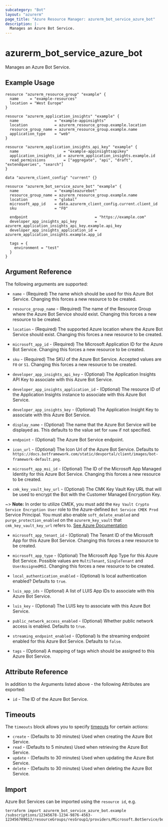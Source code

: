 ```yaml
---
subcategory: "Bot"
layout: "azurerm"
page_title: "Azure Resource Manager: azurerm_bot_service_azure_bot"
description: |-
  Manages an Azure Bot Service.
---
```


# azurerm_bot_service_azure_bot

Manages an Azure Bot Service.

## Example Usage

```hcl
resource "azurerm_resource_group" "example" {
  name     = "example-resources"
  location = "West Europe"
}

resource "azurerm_application_insights" "example" {
  name                = "example-appinsights"
  location            = azurerm_resource_group.example.location
  resource_group_name = azurerm_resource_group.example.name
  application_type    = "web"
}

resource "azurerm_application_insights_api_key" "example" {
  name                    = "example-appinsightsapikey"
  application_insights_id = azurerm_application_insights.example.id
  read_permissions        = ["aggregate", "api", "draft", "extendqueries", "search"]
}

data "azurerm_client_config" "current" {}

resource "azurerm_bot_service_azure_bot" "example" {
  name                = "exampleazurebot"
  resource_group_name = azurerm_resource_group.example.name
  location            = "global"
  microsoft_app_id    = data.azurerm_client_config.current.client_id
  sku                 = "F0"

  endpoint                              = "https://example.com"
  developer_app_insights_api_key        = azurerm_application_insights_api_key.example.api_key
  developer_app_insights_application_id = azurerm_application_insights.example.app_id

  tags = {
    environment = "test"
  }
}
```

## Argument Reference

The following arguments are supported:

* `name` - (Required) The name which should be used for this Azure Bot Service. Changing this forces a new resource to be created.

* `resource_group_name` - (Required) The name of the Resource Group where the Azure Bot Service should exist. Changing this forces a new resource to be created.

* `location` - (Required) The supported Azure location where the Azure Bot Service should exist. Changing this forces a new resource to be created.

* `microsoft_app_id` - (Required) The Microsoft Application ID for the Azure Bot Service. Changing this forces a new resource to be created.

* `sku` - (Required) The SKU of the Azure Bot Service. Accepted values are `F0` or `S1`. Changing this forces a new resource to be created.

* `developer_app_insights_api_key` - (Optional) The Application Insights API Key to associate with this Azure Bot Service.

* `developer_app_insights_application_id` - (Optional) The resource ID of the Application Insights instance to associate with this Azure Bot Service.

* `developer_app_insights_key` - (Optional) The Application Insight Key to associate with this Azure Bot Service.

* `display_name` - (Optional) The name that the Azure Bot Service will be displayed as. This defaults to the value set for `name` if not specified.

* `endpoint` - (Optional) The Azure Bot Service endpoint.

* `icon_url` - (Optional) The Icon Url of the Azure Bot Service. Defaults to `https://docs.botframework.com/static/devportal/client/images/bot-framework-default.png`.

* `microsoft_app_msi_id` - (Optional) The ID of the Microsoft App Managed Identity for this Azure Bot Service. Changing this forces a new resource to be created.

* `cmk_key_vault_key_url` - (Optional) The CMK Key Vault Key URL that will be used to encrypt the Bot with the Customer Managed Encryption Key.

~> **Note:** In order to utilize CMEK, you must add the `Key Vault Crypto Service Encryption User` role to the Azure-defined `Bot Service CMEK Prod` Service Principal. You must also enable `soft_delete_enabled` and `purge_protection_enabled` on the `azurerm_key_vault` that `cmk_key_vault_key_url` refers to. [See Azure Documentation](https://learn.microsoft.com/en-us/azure/bot-service/bot-service-encryption?view=azure-bot-service-4.0#how-to-configure-your-azure-key-vault-instance)

* `microsoft_app_tenant_id` - (Optional) The Tenant ID of the Microsoft App for this Azure Bot Service. Changing this forces a new resource to be created.

* `microsoft_app_type` - (Optional) The Microsoft App Type for this Azure Bot Service. Possible values are `MultiTenant`, `SingleTenant` and `UserAssignedMSI`. Changing this forces a new resource to be created.

* `local_authentication_enabled` - (Optional) Is local authentication enabled? Defaults to `true`.

* `luis_app_ids` - (Optional) A list of LUIS App IDs to associate with this Azure Bot Service.

* `luis_key` - (Optional) The LUIS key to associate with this Azure Bot Service.

* `public_network_access_enabled` - (Optional) Whether public network access is enabled. Defaults to `true`.

* `streaming_endpoint_enabled` - (Optional) Is the streaming endpoint enabled for this Azure Bot Service. Defaults to `false`.

* `tags` - (Optional) A mapping of tags which should be assigned to this Azure Bot Service.

## Attribute Reference

In addition to the Arguments listed above - the following Attributes are exported:

* `id` - The ID of the Azure Bot Service.

## Timeouts

The `timeouts` block allows you to specify [timeouts](https://developer.hashicorp.com/terraform/language/resources/configure#define-operation-timeouts) for certain actions:

* `create` - (Defaults to 30 minutes) Used when creating the Azure Bot Service.
* `read` - (Defaults to 5 minutes) Used when retrieving the Azure Bot Service.
* `update` - (Defaults to 30 minutes) Used when updating the Azure Bot Service.
* `delete` - (Defaults to 30 minutes) Used when deleting the Azure Bot Service.

## Import

Azure Bot Services can be imported using the `resource id`, e.g.

```shell
terraform import azurerm_bot_service_azure_bot.example /subscriptions/12345678-1234-9876-4563-123456789012/resourceGroups/resGroup1/providers/Microsoft.BotService/botServices/botService1
```
